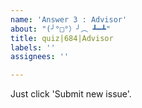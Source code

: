 ```yaml
---
name: 'Answer 3 : Advisor'
about: "(╯°□°）╯︵ ┻━┻"
title: quiz|684|Advisor
labels: ''
assignees: ''

---
```


Just click 'Submit new issue'.
